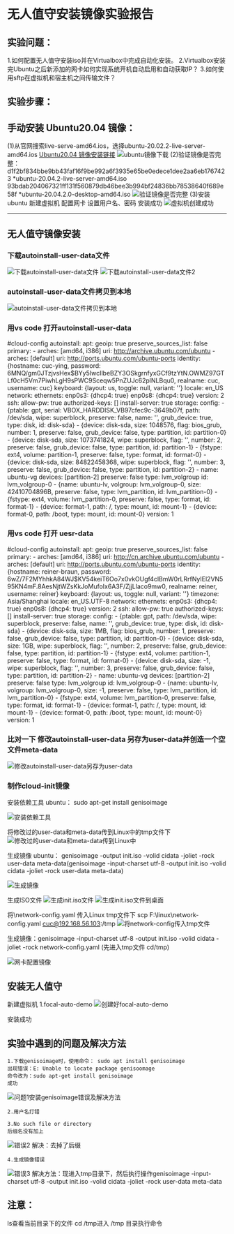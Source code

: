 # 无人值守安装镜像实验报告

## 实验问题：

1.如何配置无人值守安装iso并在Virtualbox中完成自动化安装。
2.Virtualbox安装完Ubuntu之后新添加的网卡如何实现系统开机自动启用和自动获取IP？
3.如何使用sftp在虚拟机和宿主机之间传输文件？

## 实验步骤：
 
## 手动安装 Ubuntu20.04 镜像：
  (1)从官网搜索live-serve-amd64.ios，选择ubuntu-20.02.2-live-server-amd64.ios
  [Ubuntu20.04 镜像安装链接](https://releases.ubuntu.com/20.04/ubuntu-20.04.2-live-server-amd64.iso)
![ubuntu镜像下载](实验图片/下载镜像.jpg)
  (2)验证镜像是否完整：
  d1f2bf834bbe9bb43faf16f9be992a6f3935e65be0edece1dee2aa6eb1767423 *ubuntu-20.04.2-live-server-amd64.iso
  93bdab204067321ff131f560879db46bee3b994bf24836bb78538640f689e58f *ubuntu-20.04.2.0-desktop-amd64.iso
![验证镜像是否完整](实验图片/验证镜像是否完整.jpg)
  (3)安装ubuntu
   新建虚拟机
   配置网卡
   设置用户名、密码
   安装成功
![虚拟机创建成功](实验图片/虚拟机创建成功.jpg)

   ----------------
   ## 无人值守镜像安装

   ### 下载autoinstall-user-data文件

![下载autoinstall-user-data文件](实验图片/下载autoinstall-user-data文件.jpg)
![下载autoinstall-user-data文件2](实验图片/下载autoinstall-user-data文件2.jpg)

   ### autoinstall-user-data文件拷贝到本地
![autoinstall-user-data文件拷贝到本地](实验图片/autoinstall-user-data文件拷贝到本地.jpg)

   ### 用vs code 打开autoinstall-user-data
   #cloud-config
autoinstall:
  apt:
    geoip: true
    preserve_sources_list: false
    primary:
    - arches: [amd64, i386]
      uri: http://archive.ubuntu.com/ubuntu
    - arches: [default]
      uri: http://ports.ubuntu.com/ubuntu-ports
  identity: {hostname: cuc-ying, password: $6$MNQ/gm0JTzjvsHex$BYy5IwcIlbeBZY3OSkgrnfyxGCf9tzYtN.OWMZ97GTLf0cH5Vm7PiwhLgH9sPWC9Sceqw5PnZUJc62plNLBqu0,
    realname: cuc, username: cuc}
  keyboard: {layout: us, toggle: null, variant: ''}
  locale: en_US
  network:
    ethernets:
      enp0s3: {dhcp4: true}
      enp0s8: {dhcp4: true}
    version: 2
  ssh:
    allow-pw: true
    authorized-keys: []
    install-server: true
  storage:
    config:
    - {ptable: gpt, serial: VBOX_HARDDISK_VB97cfec9c-3649b07f, path: /dev/sda, wipe: superblock,
      preserve: false, name: '', grub_device: true, type: disk, id: disk-sda}
    - {device: disk-sda, size: 1048576, flag: bios_grub, number: 1, preserve: false,
      grub_device: false, type: partition, id: partition-0}
    - {device: disk-sda, size: 1073741824, wipe: superblock, flag: '', number: 2,
      preserve: false, grub_device: false, type: partition, id: partition-1}
    - {fstype: ext4, volume: partition-1, preserve: false, type: format, id: format-0}
    - {device: disk-sda, size: 84822458368, wipe: superblock, flag: '', number: 3,
      preserve: false, grub_device: false, type: partition, id: partition-2}
    - name: ubuntu-vg
      devices: [partition-2]
      preserve: false
      type: lvm_volgroup
      id: lvm_volgroup-0
    - {name: ubuntu-lv, volgroup: lvm_volgroup-0, size: 42410704896B, preserve: false,
      type: lvm_partition, id: lvm_partition-0}
    - {fstype: ext4, volume: lvm_partition-0, preserve: false, type: format, id: format-1}
    - {device: format-1, path: /, type: mount, id: mount-1}
    - {device: format-0, path: /boot, type: mount, id: mount-0}
  version: 1
   ### 用vs code 打开 uesr-data
   #cloud-config
autoinstall:
  apt:
    geoip: true
    preserve_sources_list: false
    primary:
    - arches: [amd64, i386]
      uri: http://cn.archive.ubuntu.com/ubuntu
    - arches: [default]
      uri: http://ports.ubuntu.com/ubuntu-ports
  identity: {hostname: reiner-braun, password: $6$wZ/7F2MYhhkA84WJ$KV54keiT6Oo7x0vkOUgf4clBmW0rLRrfNyIEl2VN595KN4mF.8AesNjtWZsKkJoMufoIx6A3F/ZjjLlaco9mw0,
    realname: reiner, username: reiner}
  keyboard: {layout: us, toggle: null, variant: ''}
  timezone: Asia/Shanghai
  locale: en_US.UTF-8
  network:
    ethernets:
      enp0s3: {dhcp4: true}
      enp0s8: {dhcp4: true}
    version: 2
  ssh:
    allow-pw: true
    authorized-keys: []
    install-server: true
  storage:
    config:
    - {ptable: gpt, path: /dev/sda, wipe: superblock,
      preserve: false, name: '', grub_device: true, type: disk, id: disk-sda}
    - {device: disk-sda, size: 1MB, flag: bios_grub, number: 1, preserve: false,
      grub_device: false, type: partition, id: partition-0}
    - {device: disk-sda, size: 1GB, wipe: superblock, flag: '', number: 2,
      preserve: false, grub_device: false, type: partition, id: partition-1}
    - {fstype: ext4, volume: partition-1, preserve: false, type: format, id: format-0}
    - {device: disk-sda, size: -1, wipe: superblock, flag: '', number: 3,
      preserve: false, grub_device: false, type: partition, id: partition-2}
    - name: ubuntu-vg
      devices: [partition-2]
      preserve: false
      type: lvm_volgroup
      id: lvm_volgroup-0
    - {name: ubuntu-lv, volgroup: lvm_volgroup-0, size: -1, preserve: false,
      type: lvm_partition, id: lvm_partition-0}
    - {fstype: ext4, volume: lvm_partition-0, preserve: false, type: format, id: format-1}
    - {device: format-1, path: /, type: mount, id: mount-1}
    - {device: format-0, path: /boot, type: mount, id: mount-0}
  version: 1
    
 ### 比对一下  修改autoinstall-user-data 另存为user-data并创造一个空文件meta-data

    
![修改autoinstall-user-data另存为user-data](实验图片/修改autoinstall-user-data另存为user-data.jpg)


### 制作cloud-init镜像

   安装依赖工具
   ubuntu：
   sudo apt-get install genisoimage

![安装依赖工具](实验图片/安装依赖工具.jpg)

   将修改过的user-data和meta-data传到Linux中的tmp文件下
![修改过的user-data和meta-data传到Linux中](实验图片/修改过的user-data和meta-data传到Linux中.jpg)

   生成镜像
   ubuntu：
   genisoimage -output init.iso -volid cidata -joliet -rock user-data meta-data(genisoimage -input-charset utf-8 -output init.iso -volid cidata -joliet -rock user-data meta-data)

![生成镜像](实验图片/生成镜像.jpg)



   生成ISO文件
![生成init.iso文件](实验图片/生成init.iso文件.jpg)
![生成init.iso文件到桌面](实验图片/生成init.iso文件到桌面.jpg)

   将\network-config.yaml 传入Linux tmp文件下
   scp F:\linux\network-config.yaml cuc@192.168.56.103:/tmp
![将network-config传入tmp文件](实验图片/将network-config传入tmp文件.jpg)

   生成镜像：genisoimage -input-charset utf-8 -output init.iso -volid cidata -joliet -rock network-config.yaml
   (先进入tmp文件 cd/tmp)
   
![网卡配置镜像](实验图片/网卡配置镜像.jpg)
   
   ## 安装无人值守

   新建虚拟机
   1.focal-auto-demo
![创建好focal-auto-demo](实验图片/创建好focal-auto-demo.jpg)
   

   安装成功




 ## 实验中遇到的问题及解决方法
    1.下载genisoimage时，使用命令： sudo apt install genisoimage 
    出现错误：E: Unable to locate package genisoomage
    命令改为：sudo apt-get install genisoimage
    成功
![问题1安装genisoimage错误及解决方法](实验图片/问题1安装genisoimage错误及解决方法.jpg)

    2.用户名打错
     
    3.No such file or directory
    后缀名没有加上
![错误2](实验图片/错误2.jpg)
    解决：去掉了后缀

    4.生成镜像错误
![错误3](实验图片/错误3.jpg)
解决方法：现进入tmp目录下，然后执行操作genisoimage -input-charset utf-8 -output init.iso -volid cidata -joliet -rock user-data meta-data





## 注意：
  ls查看当前目录下的文件
  cd /tmp进入 /tmp 目录执行命令

  

  





